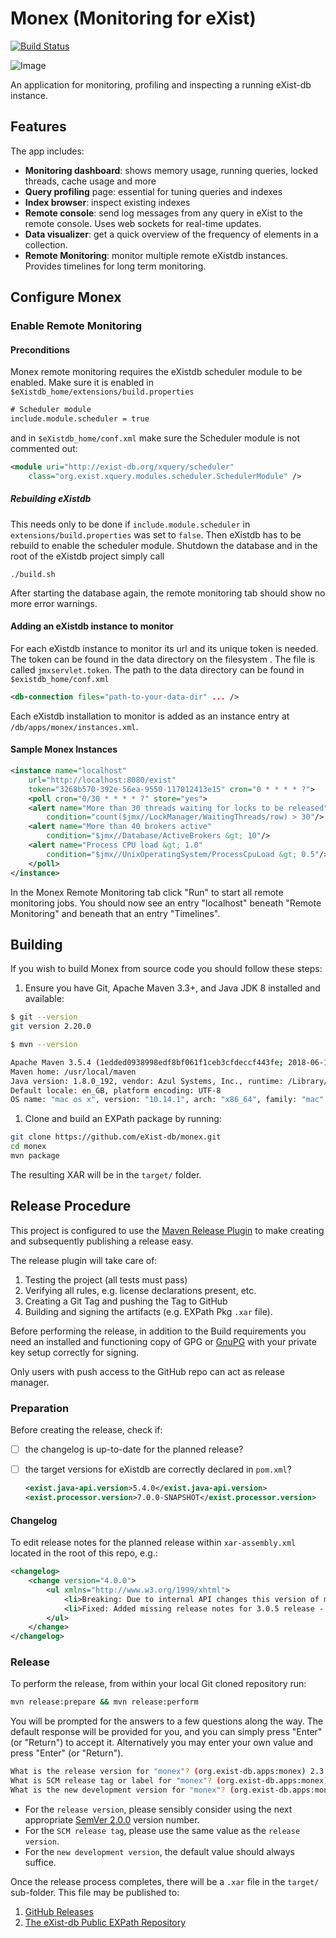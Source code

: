 # Monex (Monitoring for eXist)

[![Build Status](https://github.com/eXist-db/monex/actions/workflows/ci.yml/badge.svg?branch=master)](https://github.com/eXist-db/monex/actions/workflows/ci.yml)

![Image](src/main/xar-resources/resources/img/screenshot.png?raw=true)

An application for monitoring, profiling and inspecting a running eXist-db instance.

## Features

The app includes:

- **Monitoring dashboard**: shows memory usage, running queries, locked threads, cache usage and more
- **Query profiling** page: essential for tuning queries and indexes
- **Index browser**: inspect existing indexes
- **Remote console**: send log messages from any query in eXist to the remote console.
Uses web sockets for real-time updates.
- **Data visualizer**: get a quick overview of the frequency of elements in a collection.
- **Remote Monitoring**: monitor multiple remote eXistdb instances. Provides timelines for long term monitoring.

## Configure Monex

### Enable Remote Monitoring

#### Preconditions

Monex remote monitoring requires the eXistdb scheduler module to be enabled. Make sure it is enabled in `$eXistdb_home/extensions/build.properties`

```txt
# Scheduler module
include.module.scheduler = true
```

and in `$eXistdb_home/conf.xml` make sure the Scheduler module is not commented out:

```xml
<module uri="http://exist-db.org/xquery/scheduler"
	class="org.exist.xquery.modules.scheduler.SchedulerModule" />
```

##### Rebuilding eXistdb

This needs only to be done if `include.module.scheduler` in `extensions/build.properties` was set to `false`. Then eXistdb has to be rebuild to enable the scheduler module. Shutdown the database and in the root of the eXistdb project simply call

```shell
./build.sh
```

After starting the database again, the remote monitoring tab should show no more error warnings.

#### Adding an eXistdb instance to monitor

For each eXistdb instance to monitor its url and its unique token is needed. The token can be found in the data directory on the filesystem . The file is called `jmxservlet.token`. The path to the data directory can be found in `$existdb_home/conf.xml`

```xml
<db-connection files="path-to-your-data-dir" ... />
```

Each eXistdb installation to monitor is added as an instance entry at `/db/apps/monex/instances.xml`.

#### Sample Monex Instances

```xml
<instance name="localhost"
	url="http://localhost:8080/exist"
    token="3268b570-392e-56ea-9550-117012413e15" cron="0 * * * * ?">
	<poll cron="0/30 * * * * ?" store="yes">
    <alert name="More than 30 threads waiting for locks to be released"
    	condition="count($jmx//LockManager/WaitingThreads/row) > 30"/>
	<alert name="More than 40 brokers active"
    	condition="$jmx//Database/ActiveBrokers &gt; 10"/>
	<alert name="Process CPU load &gt; 1.0"
    	condition="$jmx//UnixOperatingSystem/ProcessCpuLoad &gt; 0.5"/>
	</poll>
</instance>
```

In the Monex Remote Monitoring tab click "Run" to start all remote monitoring jobs. You should now see an entry "localhost" beneath "Remote Monitoring" and beneath that an entry "Timelines".

## Building

If you wish to build Monex from source code you should follow these steps:

1. Ensure you have Git, Apache Maven 3.3+, and Java JDK 8 installed and available:

```bash
$ git --version
git version 2.20.0

$ mvn --version

Apache Maven 3.5.4 (1edded0938998edf8bf061f1ceb3cfdeccf443fe; 2018-06-18T02:33:14+08:00)
Maven home: /usr/local/maven
Java version: 1.8.0_192, vendor: Azul Systems, Inc., runtime: /Library/Java/JavaVirtualMachines/zulu8.33.0.1-jdk8.0.192-macosx_x64/jre
Default locale: en_GB, platform encoding: UTF-8
OS name: "mac os x", version: "10.14.1", arch: "x86_64", family: "mac"
```

1. Clone and build an EXPath package by running:

```bash
git clone https://github.com/eXist-db/monex.git
cd monex
mvn package
```

The resulting XAR will be in the `target/` folder.

## Release Procedure

This project is configured to use the [Maven Release Plugin](https://maven.apache.org/maven-release/maven-release-plugin/) to make creating and subsequently publishing a release easy.

The release plugin will take care of:

1. Testing the project (all tests must pass)
2. Verifying all rules, e.g. license declarations present, etc.
3. Creating a Git Tag and pushing the Tag to GitHub
4. Building and signing the artifacts (e.g. EXPath Pkg `.xar` file).

Before performing the release, in addition to the Build requirements you need an installed and functioning copy of GPG or [GnuPG](https://gnupg.org/) with your private key setup correctly for signing.

Only users with push access to the GitHub repo can act as release manager.

### Preparation

Before creating the release, check if:

- [ ] the changelog is up-to-date for the planned release?
- [ ] the target versions for eXistdb are correctly declared in `pom.xml`?
  
   ```xml
   <exist.java-api.version>5.4.0</exist.java-api.version>
   <exist.processor.version>7.0.0-SNAPSHOT</exist.processor.version> 
   ```


#### Changelog

To edit release notes for the planned release within `xar-assembly.xml` located in the root of this repo, e.g.:

```xml
<changelog>
	<change version="4.0.0">
		<ul xmlns="http://www.w3.org/1999/xhtml">
			<li>Breaking: Due to internal API changes this version of monex requires eXist-db version 6.1.0 or later - <a href="https://github.com/eXist-db/monex/pull/210">#210</a>, <a href="https://github.com/eXist-db/monex/pull/223">#223</a></li>
			<li>Fixed: Added missing release notes for 3.0.5 release - <a href="https://github.com/eXist-db/monex/issues/217">#217</a></li>
		</ul>
	</change>
</changelog>
```

### Release

To perform the release, from within your local Git cloned repository run:

```bash
mvn release:prepare && mvn release:perform
```

You will be prompted for the answers to a few questions along the way. The default response will be provided for you, and you can simply press "Enter" (or "Return") to accept it. Alternatively you may enter your own value and press "Enter" (or "Return").

```bash
What is the release version for "monex"? (org.exist-db.apps:monex) 2.3.1: : 2.4.0
What is SCM release tag or label for "monex"? (org.exist-db.apps:monex) 2.4.0: :
What is the new development version for "monex"? (org.exist-db.apps:monex) 2.4.1-SNAPSHOT: :
```

- For the `release version`, please sensibly consider using the next appropriate [SemVer 2.0.0](https://semver.org/) version number.
- For the `SCM release tag`, please use the same value as the `release version`.
- For the `new development version`, the default value should always suffice.

Once the release process completes, there will be a `.xar` file in the `target/` sub-folder. This file may be published to:

1. [GitHub Releases](https://github.com/eXist-db/monex/releases)
2. [The eXist-db Public EXPath Repository](https://exist-db.org/exist/apps/public-repo/admin)